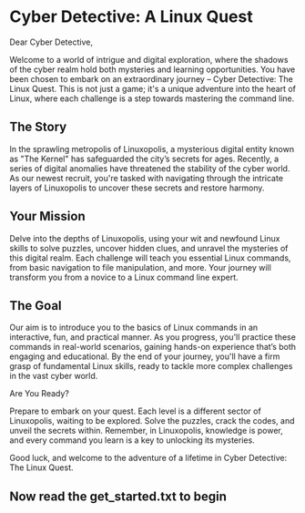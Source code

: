 
# Cyber Detective: A Linux Quest

Dear Cyber Detective,

Welcome to a world of intrigue and digital exploration, where the shadows of the cyber realm hold both mysteries and learning opportunities. You have been chosen to embark on an extraordinary journey – Cyber Detective: The Linux Quest. This is not just a game; it's a unique adventure into the heart of Linux, where each challenge is a step towards mastering the command line.

## The Story

In the sprawling metropolis of Linuxopolis, a mysterious digital entity known as "The Kernel" has safeguarded the city’s secrets for ages. Recently, a series of digital anomalies have threatened the stability of the cyber world. As our newest recruit, you're tasked with navigating through the intricate layers of Linuxopolis to uncover these secrets and restore harmony.

## Your Mission

Delve into the depths of Linuxopolis, using your wit and newfound Linux skills to solve puzzles, uncover hidden clues, and unravel the mysteries of this digital realm. Each challenge will teach you essential Linux commands, from basic navigation to file manipulation, and more. Your journey will transform you from a novice to a Linux command line expert.

## The Goal

Our aim is to introduce you to the basics of Linux commands in an interactive, fun, and practical manner. As you progress, you'll practice these commands in real-world scenarios, gaining hands-on experience that’s both engaging and educational. By the end of your journey, you'll have a firm grasp of fundamental Linux skills, ready to tackle more complex challenges in the vast cyber world.

Are You Ready?

Prepare to embark on your quest. Each level is a different sector of Linuxopolis, waiting to be explored. Solve the puzzles, crack the codes, and unveil the secrets within. Remember, in Linuxopolis, knowledge is power, and every command you learn is a key to unlocking its mysteries.

Good luck, and welcome to the adventure of a lifetime in Cyber Detective: The Linux Quest.

## Now read the get_started.txt to begin